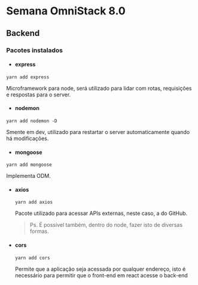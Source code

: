 # Semana OmniStack 8.0

## Backend

### Pacotes instalados

* #### express

`yarn add express`

  Microframework para node, será utilizado para lidar com rotas, requisições e respostas para o server.

* #### nodemon
  
 `yarn add nodemon -D`

  Smente em dev, utilizado para restartar o server automaticamente quando há modificações.

* #### mongoose
  
 `yarn add mongoose`

  Implementa ODM.

* #### axios
  
  `yarn add axios`

  Pacote utilizado para acessar APIs externas, neste caso, a do GitHub.

  > Ps. É possível também, dentro do node, fazer isto de diversas formas.

* #### cors
  
  `yarn add cors`

  Permite que a aplicação seja acessada por qualquer endereço, isto é necessário para permitir que o front-end em react acesse o back-end
  